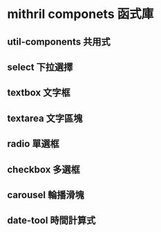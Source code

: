# mithril componets 函式庫

## util-components 共用式
## select 下拉選擇
## textbox 文字框
## textarea 文字區塊
## radio 單選框
## checkbox 多選框
## carousel 輪播滑塊
## date-tool 時間計算式
